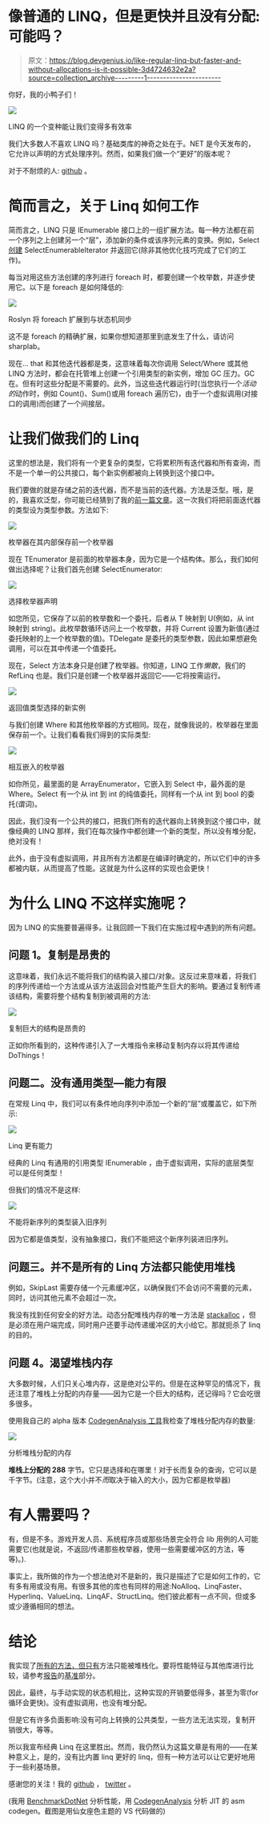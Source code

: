 # 像普通的 LINQ，但是更快并且没有分配:可能吗？

> 原文：<https://blog.devgenius.io/like-regular-linq-but-faster-and-without-allocations-is-it-possible-3d4724632e2a?source=collection_archive---------1----------------------->

你好，我的小鸭子们！

![](img/83b2c3b64a59149ae79e418277c29352.png)

LINQ 的一个变种能让我们变得多有效率

我们大多数人不喜欢 LINQ 吗？基础类库的神奇之处在于。NET 是今天发布的，它允许以声明的方式处理序列。然而，如果我们做一个“更好”的版本呢？

对于不耐烦的人: [github](https://github.com/asc-community/HonkPerf.NET) 。

# 简而言之，关于 Linq 如何工作

简而言之，LINQ 只是 IEnumerable <t>接口上的一组扩展方法。每一种方法都在前一个序列之上创建另一个“层”，添加新的条件或该序列元素的变换。例如，Select [创建](https://source.dot.net/#System.Linq/System/Linq/Select.cs,13) SelectEnumerableIterator 并返回它(除非其他优化技巧完成了它们的工作)。</t>

每当对用这些方法创建的序列进行 foreach 时，都要创建一个枚举数，并逐步使用它。以下是 foreach 是如何降低的:

![](img/1c12a888a06c9fb7e0880528e758e94c.png)

Roslyn 将 foreach 扩展到与状态机同步

这不是 foreach 的精确扩展，如果你想知道那里到底发生了什么，请访问 sharplab。

现在… that 和其他迭代器都是类，这意味着每次你调用 Select/Where 或其他 LINQ 方法时，都会在托管堆上创建一个引用类型的新实例，增加 GC 压力。GC 在。但有时这些分配是不需要的。此外，当这些迭代器运行时(当您执行一个*活动的*动作时，例如 Count()、Sum()或用 foreach 遍历它)，由于一个虚拟调用(对接口的调用)而创建了一个间接层。

# 让我们做我们的 Linq

这里的想法是，我们将有一个更复杂的类型，它将累积所有迭代器和所有查询，而不是一个单一的公共接口，每个新实例都被向上转换到这个接口中。

我们要做的就是存储之前的迭代器，而不是当前的迭代器。方法是泛型。哦，是的，我喜欢泛型，你可能已经猜到了我的[前一篇文章](https://itnext.io/stay-safe-with-your-units-advanced-units-of-measure-in-net-f7d8b02af87e?source=user_profile---------0-------------------------------)。这一次我们将把前面迭代器的类型设为类型参数。方法如下:

![](img/87e1b7bce521c18f5396f2a29b2e6468.png)

枚举器在其内部保存前一个枚举器

现在 TEnumerator 是前面的枚举器本身，因为它是一个结构体。那么，我们如何做出选择呢？让我们首先创建 SelectEnumerator:

![](img/0b0351399915d56defa1b63081ccd14e.png)

选择枚举器声明

如您所见，它保存了以前的枚举数和一个委托，后者从 T 映射到 U(例如，从 int 映射到 string)。此枚举数循环访问上一个枚举数，并将 Current 设置为新值(通过委托映射的上一个枚举数的值)。TDelegate 是委托的类型参数，因此如果想避免调用，可以在其中传递一个值委托。

现在，Select 方法本身只是创建了枚举器。你知道，LINQ 工作*懒散*，我们的 RefLinq 也是。我们只是创建一个枚举器并返回它——它将按需运行。

![](img/2b2b2f1e06336fdc832eff7e4f8d0749.png)

返回值类型选择的新实例

与我们创建 Where 和其他枚举器的方式相同。现在，就像我说的，枚举器在里面保存前一个。让我们看看我们得到的实际类型:

![](img/b4877223aa1bddc9bc82a9fdca7e08ea.png)

相互嵌入的枚举器

如你所见，最里面的是 ArrayEnumerator，它嵌入到 Select 中，最外面的是 Where。Select 有一个从 int 到 int 的纯值委托，同样有一个从 int 到 bool 的委托(谓词)。

因此，我们没有一个公共的接口，把我们所有的迭代器向上转换到这个接口中，就像经典的 LINQ 那样，我们在每次操作中都创建一个新的类型，所以没有堆分配，绝对没有！

此外，由于没有虚拟调用，并且所有方法都是在编译时确定的，所以它们中的许多都被内联，从而提高了性能。这就是为什么这样的实现也会更快！

# 为什么 LINQ 不这样实施呢？

因为 LINQ 的实施要普遍得多。让我回顾一下我们在实施过程中遇到的所有问题。

## 问题 1。复制是昂贵的

这意味着，我们永远不能将我们的结构装入接口/对象。这反过来意味着，将我们的序列传递给一个方法或从该方法返回会对性能产生巨大的影响。要通过复制传递该结构，需要将整个结构复制到被调用的方法:

![](img/1b5c01c0965d65015cbb0b4a45bd73d6.png)

复制巨大的结构是昂贵的

正如你所看到的，这种传递引入了一大堆指令来移动复制内存以将其传递给 DoThings！

## 问题二。没有通用类型—能力有限

在常规 Linq 中，我们可以有条件地向序列中添加一个新的“层”或覆盖它，如下所示:

![](img/a2654bf7337030f633a33c5ed3584f04.png)

Linq 更有能力

经典的 Linq 有通用的引用类型 IEnumerable <t>，由于虚拟调用，实际的底层类型可以是任何类型！</t>

但我们的情况不是这样:

![](img/6d3335a1ebe10a1caaf53eea4b3fcfab.png)

不能将新序列的类型装入旧序列

因为它都是值类型，没有抽象接口，我们不能把这个新序列装进旧序列。

## 问题三。并不是所有的 Linq 方法都只能使用堆栈

例如，SkipLast 需要存储一个元素缓冲区，以确保我们不会访问不需要的元素，同时，访问其他元素不会超过一次。

我没有找到任何安全的好方法。动态分配堆栈内存的唯一方法是 [stackalloc](https://docs.microsoft.com/en-us/dotnet/csharp/language-reference/operators/stackalloc) ，但是必须在用户端完成，同时用户还要手动传递缓冲区的大小给它。那就扼杀了 linq 的目的。

## 问题 4。渴望堆栈内存

大多数时候，人们只关心堆内存，这是绝对公平的。但是在这种罕见的情况下，我还注意了堆栈上分配的内存量——因为它是一个巨大的结构，还记得吗？它会吃很多很多。

使用我自己的 alpha 版本 [CodegenAnalysis 工具](https://github.com/WhiteBlackGoose/CodegenAnalysis)我检查了堆栈分配内存的数量:

![](img/e419e8f3a507697f7bcdd3c519212803.png)

分析堆栈分配的内存

**堆栈上分配的 288** 字节。它只是选择和在哪里！对于长而复杂的查询，它可以是千字节。(注意，这个大小并不*而*取决于输入的大小，因为它都是枚举器)

# 有人需要吗？

有，但是不多。游戏开发人员、系统程序员或那些场景完全符合 lib 用例的人可能需要它(也就是说，不返回/传递那些枚举器，使用一些需要缓冲区的方法，等等)。).

事实上，我所做的作为一个想法绝对不是新的，我只是描述了它是如何工作的，它有多有用或没有用。有很多其他的库也有同样的用途:NoAlloq、LinqFaster、Hyperlinq、ValueLinq、LinqAF、StructLinq。他们彼此都有一点不同，但或多或少遵循相同的想法。

# 结论

我实现了[所有的方法，但只有](https://github.com/asc-community/HonkPerf.NET/tree/main/Sources/HonkPerf.NET.RefLinq/Extensions)方法只能被堆栈化。要将性能特征与其他库进行比较，请参考[报告](https://github.com/asc-community/HonkPerf.NET)的[基准](https://github.com/asc-community/HonkPerf.NET#benchmarks)部分。

因此，最终，与手动实现的状态机相比，这种实现的开销要低得多，甚至为零(for 循环会更快)。没有虚拟调用，也没有堆分配。

但是它有许多负面影响:没有可向上转换的公共类型，一些方法无法实现，复制开销很大，等等。

所以我宣布经典 Linq 在这里胜出。然而，我仍然认为这篇文章是有用的——在某种意义上，是的，没有比内置 linq 更好的 linq，但有一种方法可以让它更好地用于一些利基场景。

感谢您的关注！我的 [github](https://github.com/WhiteBlackGoose) ， [twitter](https://twitter.com/WhiteBlackGoose) 。

(我用 [BenchmarkDotNet](https://github.com/dotnet/BenchmarkDotNet) 分析性能，用 [CodegenAnalysis](https://github.com/WhiteBlackGoose/CodegenAnalysis) 分析 JIT 的 asm codegen。截图是用仙女座色主题的 VS 代码做的)